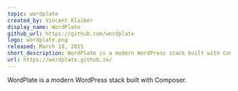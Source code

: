 ```yaml
---
topic: wordplate
created_by: Vincent Klaiber
display_name: WordPlate
github_url: https://github.com/wordplate
logo: wordplate.png
released: March 18, 2015
short_description: WordPlate is a modern WordPress stack built with Composer.
url: https://wordplate.github.io/
---
```

WordPlate is a modern WordPress stack built with Composer.
